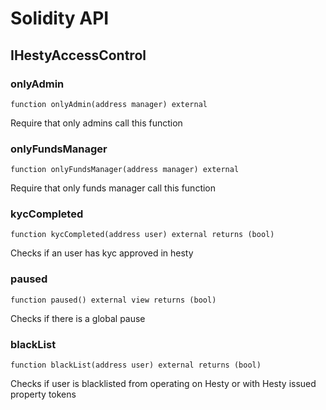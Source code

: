 # Solidity API

## IHestyAccessControl

### onlyAdmin

```solidity
function onlyAdmin(address manager) external
```

Require that only admins call this function

### onlyFundsManager

```solidity
function onlyFundsManager(address manager) external
```

Require that only funds manager call this function

### kycCompleted

```solidity
function kycCompleted(address user) external returns (bool)
```

Checks if an user has kyc approved in hesty

### paused

```solidity
function paused() external view returns (bool)
```

Checks if there is a global pause

### blackList

```solidity
function blackList(address user) external returns (bool)
```

Checks if user is blacklisted from operating on Hesty or with
        Hesty issued property tokens

